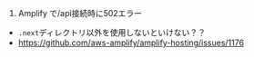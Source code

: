 
1. Amplify で/api接続時に502エラー
- `.next`ディレクトリ以外を使用しないといけない？？
- https://github.com/aws-amplify/amplify-hosting/issues/1176